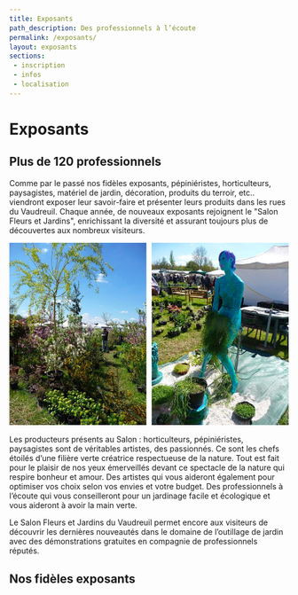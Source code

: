 ```yaml
---
title: Exposants
path_description: Des professionnels à l’écoute
permalink: /exposants/
layout: exposants
sections:
 - inscription
 - infos
 - localisation
---
```


# Exposants
## Plus de 120 professionnels

Comme par le passé nos fidèles exposants, pépiniéristes, horticulteurs, paysagistes, matériel de jardin, décoration, produits
du terroir, etc.. viendront exposer leur savoir-faire et présenter leurs produits  dans les rues du Vaudreuil.
Chaque année, de nouveaux exposants rejoignent le "Salon Fleurs et Jardins", enrichissant la diversité
et assurant toujours plus de découvertes aux nombreux visiteurs.

![Village Le Vaudreuil](/assets/medias/vue-du-salon-2.jpg)

Les producteurs présents au Salon : horticulteurs, pépiniéristes, paysagistes sont de véritables artistes, des passionnés. Ce sont les chefs étoilés d’une filière verte créatrice respectueuse de la nature. Tout est fait pour le plaisir de nos yeux émerveillés devant ce spectacle de la nature qui respire bonheur et amour. Des artistes qui vous aideront également pour optimiser vos choix selon vos envies et votre budget. Des professionnels à l’écoute qui vous conseilleront pour un jardinage facile et écologique et vous aideront à avoir la main verte.

Le Salon Fleurs et Jardins du Vaudreuil permet encore aux visiteurs de découvrir  les dernières nouveautés dans le domaine de l’outillage de jardin avec des démonstrations gratuites en compagnie de professionnels réputés.

## Nos fidèles exposants
